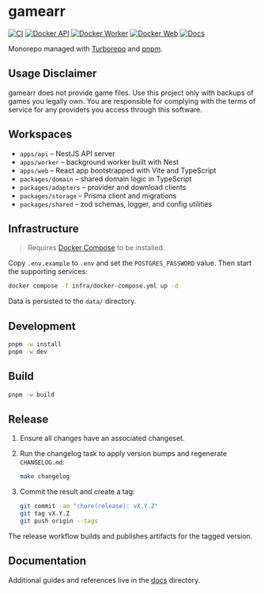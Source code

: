 # gamearr

[![CI](https://github.com/homeputers/gamearr/actions/workflows/ci.yml/badge.svg)](https://github.com/homeputers/gamearr/actions/workflows/ci.yml)
[![Docker API](https://img.shields.io/docker/pulls/acwilan/gamearr-api?logo=docker)](https://hub.docker.com/r/acwilan/gamearr-api)
[![Docker Worker](https://img.shields.io/docker/pulls/acwilan/gamearr-worker?logo=docker)](https://hub.docker.com/r/acwilan/gamearr-worker)
[![Docker Web](https://img.shields.io/docker/pulls/acwilan/gamearr-web?logo=docker)](https://hub.docker.com/r/acwilan/gamearr-web)
[![Docs](https://img.shields.io/badge/docs-available-blue.svg)](./docs)

Monorepo managed with [Turborepo](https://turbo.build/) and [pnpm](https://pnpm.io/).

## Usage Disclaimer

gamearr does not provide game files. Use this project only with backups of
games you legally own. You are responsible for complying with the terms of
service for any providers you access through this software.

## Workspaces

- `apps/api` – NestJS API server
- `apps/worker` – background worker built with Nest
- `apps/web` – React app bootstrapped with Vite and TypeScript
- `packages/domain` – shared domain logic in TypeScript
- `packages/adapters` – provider and download clients
- `packages/storage` – Prisma client and migrations
- `packages/shared` – zod schemas, logger, and config utilities

## Infrastructure

> Requires [Docker Compose](https://docs.docker.com/compose/install/) to be installed.

Copy `.env.example` to `.env` and set the `POSTGRES_PASSWORD` value. Then start the supporting services:

```bash
docker compose -f infra/docker-compose.yml up -d
```

Data is persisted to the `data/` directory.

## Development

```bash
pnpm -w install
pnpm -w dev
```

## Build

```bash
pnpm -w build
```

## Release

1. Ensure all changes have an associated changeset.
2. Run the changelog task to apply version bumps and regenerate `CHANGELOG.md`:

   ```bash
   make changelog
   ```

3. Commit the result and create a tag:

   ```bash
   git commit -am "chore(release): vX.Y.Z"
   git tag vX.Y.Z
   git push origin --tags
   ```

The release workflow builds and publishes artifacts for the tagged version.

## Documentation

Additional guides and references live in the [docs](./docs) directory.
